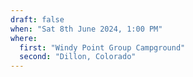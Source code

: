 ```yaml
---
draft: false
when: "Sat 8th June 2024, 1:00 PM"
where:
  first: "Windy Point Group Campground"
  second: "Dillon, Colorado"
---
```

